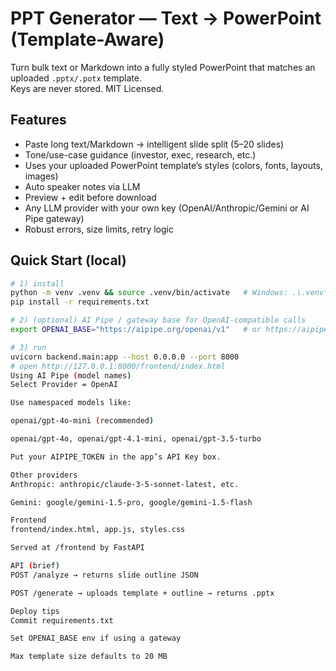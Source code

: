 # PPT Generator — Text → PowerPoint (Template-Aware)

Turn bulk text or Markdown into a fully styled PowerPoint that matches an uploaded `.pptx/.potx` template.  
Keys are never stored. MIT Licensed.

## Features
- Paste long text/Markdown → intelligent slide split (5–20 slides)
- Tone/use-case guidance (investor, exec, research, etc.)
- Uses your uploaded PowerPoint template’s styles (colors, fonts, layouts, images)
- Auto speaker notes via LLM
- Preview + edit before download
- Any LLM provider with your own key (OpenAI/Anthropic/Gemini or AI Pipe gateway)
- Robust errors, size limits, retry logic

## Quick Start (local)
```bash
# 1) install
python -m venv .venv && source .venv/bin/activate   # Windows: .\.venv\Scripts\activate
pip install -r requirements.txt

# 2) (optional) AI Pipe / gateway base for OpenAI-compatible calls
export OPENAI_BASE="https://aipipe.org/openai/v1"   # or https://aipipe.org/openrouter/v1

# 3) run
uvicorn backend.main:app --host 0.0.0.0 --port 8000
# open http://127.0.0.1:8000/frontend/index.html
Using AI Pipe (model names)
Select Provider = OpenAI

Use namespaced models like:

openai/gpt-4o-mini (recommended)

openai/gpt-4o, openai/gpt-4.1-mini, openai/gpt-3.5-turbo

Put your AIPIPE_TOKEN in the app’s API Key box.

Other providers
Anthropic: anthropic/claude-3-5-sonnet-latest, etc.

Gemini: google/gemini-1.5-pro, google/gemini-1.5-flash

Frontend
frontend/index.html, app.js, styles.css

Served at /frontend by FastAPI

API (brief)
POST /analyze → returns slide outline JSON

POST /generate → uploads template + outline → returns .pptx

Deploy tips
Commit requirements.txt

Set OPENAI_BASE env if using a gateway

Max template size defaults to 20 MB
